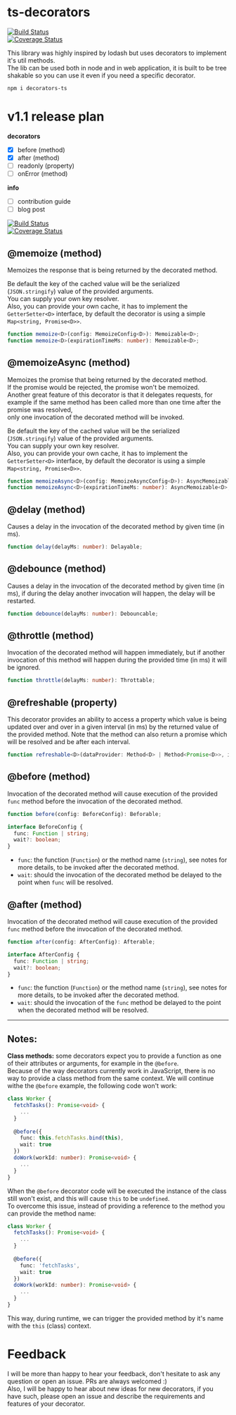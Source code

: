 
  
    
# ts-decorators 
[![Build Status](https://travis-ci.org/vlio20/ts-decorators.svg?branch=master)](https://travis-ci.org/vlio20/ts-decorators)      
[![Coverage Status](https://coveralls.io/repos/github/vlio20/ts-decorators/badge.svg?branch=master)](https://coveralls.io/repos/github/vlio20/ts-decorators/)      
  
This library was highly inspired by lodash but uses decorators to implement it's util methods.   
The lib can be used both in node and in web application, it is built to be tree shakable so you can use it even if you need a specific decorator.

```bash
npm i decorators-ts
```   

# v1.1 release plan

**decorators**  
- [x] before (method)  
- [x] after (method)  
- [ ] readonly (property)  
- [ ] onError (method)  

**info**  
- [ ] contribution guide  
- [ ] blog post  

[![Build Status](https://travis-ci.org/vlio20/ts-decorators.svg?branch=v1.1)](https://travis-ci.org/vlio20/ts-decorators)      
[![Coverage Status](https://coveralls.io/repos/github/vlio20/ts-decorators/badge.svg?branch=v1.1)](https://coveralls.io/repos/github/vlio20/ts-decorators/) 

     
## @memoize (method)  
Memoizes the response that is being returned by the decorated method.      
    
Be default the key of the cached value will be the serialized (`JSON.stringify`) value of the provided arguments.       
You can supply your own key resolver.    
Also, you can provide your own cache, it has to implement the `GetterSetter<D>` interface, by default the decorator is using a simple `Map<string, Promise<D>>`.        
      
```typescript 
function memoize<D>(config: MemoizeConfig<D>): Memoizable<D>; 
function memoize<D>(expirationTimeMs: number): Memoizable<D>; 
```   

## @memoizeAsync  (method)  
Memoizes the promise that being returned by the decorated method.      
If the promise would be rejected, the promise won't be memoized.       
Another great feature of this decorator is that it delegates requests, for example if the same method has been called more than one time after the promise was resolved,     
only one invocation of the decorated method will be invoked.      
      
Be default the key of the cached value will be the serialized (`JSON.stringify`) value of the provided arguments.       
You can supply your own key resolver.    
Also, you can provide your own cache, it has to implement the `GetterSetter<D>` interface, by default the decorator is using a simple `Map<string, Promise<D>>`.        
      
```typescript 
function memoizeAsync<D>(config: MemoizeAsyncConfig<D>): AsyncMemoizable<D>; 
function memoizeAsync<D>(expirationTimeMs: number): AsyncMemoizable<D>; 
```  
  
## @delay (method)  
Causes a delay in the invocation of the decorated method by given time (in ms).  
  
```typescript 
function delay(delayMs: number): Delayable; 
```  
  
## @debounce (method)  
Causes a delay in the invocation of the decorated method by given time (in ms), if during the delay another invocation will happen, the delay will be restarted.  
  
```typescript 
function debounce(delayMs: number): Debouncable; 
```  
  
## @throttle (method)  
Invocation of the decorated method will happen immediately, but if another invocation of this method will happen during the provided time (in ms) it will be ignored.   
  
```typescript 
function throttle(delayMs: number): Throttable; 
```  
  
## @refreshable (property)  
This decorator provides an ability to access a property which value is being updated over and over in a given interval (in ms) by the returned value of the provided method. Note that the method can also return a promise which will be resolved and be after each interval.  
  
```typescript 
function refreshable<D>(dataProvider: Method<D> | Method<Promise<D>>, intervalMs: number): Refreshable; 
```  
  
## @before (method)  
Invocation of the decorated method will cause execution of the provided `func` method before the invocation of the decorated method.    
  
```typescript 
function before(config: BeforeConfig): Beforable; 

interface BeforeConfig {
  func: Function | string;
  wait?: boolean;
}
```  

- `func`: the function (`Function`) or the method name (`string`), see notes for more details, to be invoked after the decorated method.
- `wait`: should the invocation of the decorated method be delayed to the point when `func` will be resolved.  

## @after (method)  
Invocation of the decorated method will cause execution of the provided `func` method before the invocation of the decorated method.    
  
```typescript 
function after(config: AfterConfig): Afterable; 

interface AfterConfig {
  func: Function | string;
  wait?: boolean;
}
```  

- `func`: the function (`Function`) or the method name (`string`), see notes for more details, to be invoked after the decorated method.
- `wait`: should the invocation of the `func` method be delayed to the point when the decorated method will be resolved.  

----

## Notes:  
**Class methods:** some decorators expect you to provide a function as one of their attributes or arguments, for example in the `@before`.  
Because of the way decorators currently work in JavaScript, there is no way to provide a class method from the same context. We will continue withe the `@before` example, the following code won't work:  

```typescript
class Worker {
  fetchTasks(): Promise<void> {
    ...
  }
  
  @before({
    func: this.fetchTasks.bind(this),
    wait: true
  })
  doWork(workId: number): Promise<void> {
    ...
  }
}
```

When the `@before` decorator code will be executed the instance of the class still won't exist, and this will cause `this` to be `undefined`.  
To overcome this issue, instead of providing a reference to the method you can provide the method name:

```typescript
class Worker {
  fetchTasks(): Promise<void> {
    ...
  }
  
  @before({
    func: 'fetchTasks',
    wait: true
  })
  doWork(workId: number): Promise<void> {
    ...
  }
}
```

This way, during runtime, we can trigger the provided method by it's name with the `this` (class) context.

# Feedback
I will be more than happy to hear your feedback, don't hesitate to ask any question or open an issue. PRs are always welcomed :)  
Also, I will be happy to hear about new ideas for new decorators, if you have such, please open an issue and describe the requirements and features of your decorator. 
